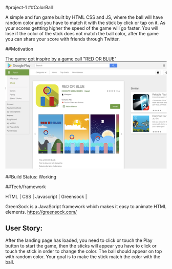 #project-1
##ColorBall

A simple and fun game built by HTML CSS and JS, where the ball will have random color and you have to match it with the stick by click or tap on it. As your scores gettting higher the speed of the game will go faster. You will lose if the color of the stick does not match the ball color, after the game you can share your score with friends through Twitter. 

##Motivation

The game got inspire by a game call "RED OR BLUE" 
![Image of RED OR BLUE](img/Preference.png)

##Build Status: Working

##Tech/framework

HTML |  CSS | Javascript | Greensock |

GreenSock is a JavaScript framework which makes it easy to animate HTML elements. https://greensock.com/

## User Story:

After the landing page has loaded, you need to click or touch the Play button to start the game, then the sticks will appear you have to click or touch the stick in order to change the color. The ball should appear on top with random color. Your goal is to make the stick match the color with the ball.
